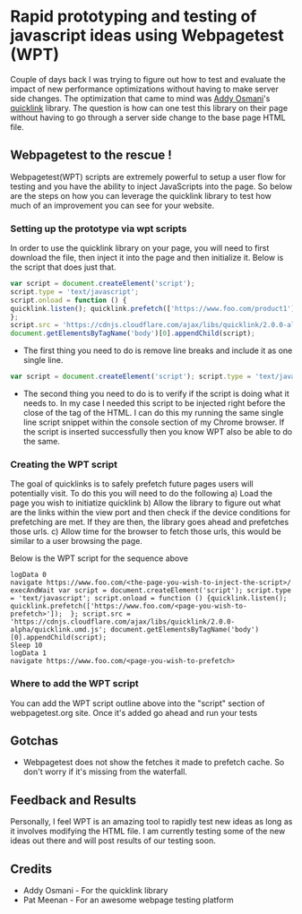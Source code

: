 # Rapid prototyping and testing of javascript ideas using Webpagetest (WPT)

Couple of days back I was trying to figure out how to test and evaluate the impact of new performance optimizations without having to make server side changes. The optimization that came to mind was [Addy Osmani](https://twitter.com/addyosmani)'s [quicklink](https://github.com/GoogleChromeLabs/quicklink/issues) library. The question is how can one test this library on their page without having to go through a server side change to the base page HTML file. 

## Webpagetest to the rescue !

Webpagetest(WPT) scripts are extremely powerful to setup a user flow for testing and you have the ability to inject JavaScripts into the page. So below are the steps on how you can leverage the quicklink library to test how much of an improvement you can see for your website. 

### Setting up the prototype via wpt scripts
In order to use the quicklink library on your page, you will need to first download the file, then inject it into the page and then initialize it. Below is the script that does just that.
```javascript
var script = document.createElement('script'); 
script.type = 'text/javascript'; 
script.onload = function () {
quicklink.listen(); quicklink.prefetch(['https://www.foo.com/product1']); 
}; 
script.src = 'https://cdnjs.cloudflare.com/ajax/libs/quicklink/2.0.0-alpha/quicklink.umd.js'; 
document.getElementsByTagName('body')[0].appendChild(script);
```
* The first thing you need to do is remove line breaks and include it as one single line.
```javascript 
var script = document.createElement('script'); script.type = 'text/javascript'; script.onload = function () {quicklink.listen(); quicklink.prefetch(['https://www.foo.com/product1']); }; script.src = 'https://cdnjs.cloudflare.com/ajax/libs/quicklink/2.0.0-alpha/quicklink.umd.js'; document.getElementsByTagName('body')[0].appendChild(script);
```

* The second thing you need to do is to verify if the script is doing what it needs to. In my case I needed this script to be injected right before the close of the </body> tag of the HTML. I can do this my running the same single line script snippet within the console section of my Chrome browser. If the script is inserted successfully then you know WPT also be able to do the same. 

### Creating the WPT script 
The goal of quicklinks is to safely prefetch future pages users will potentially visit. To do this you will need to do the following 
a) Load the page you wish to initiatize quicklink
b) Allow the library to figure out what are the links within the view port and then check if the device conditions for prefetching are met. If they are then, the library goes ahead and prefetches those urls. 
c) Allow time for the browser to fetch those urls, this would be similar to a user browsing the page. 

Below is the WPT script for the sequence above 
```
logData 0
navigate https://www.foo.com/<the-page-you-wish-to-inject-the-script>/
execAndWait var script = document.createElement('script'); script.type = 'text/javascript'; script.onload = function () {quicklink.listen(); quicklink.prefetch(['https://www.foo.com/<page-you-wish-to-prefetch>']);  }; script.src = 'https://cdnjs.cloudflare.com/ajax/libs/quicklink/2.0.0-alpha/quicklink.umd.js'; document.getElementsByTagName('body')[0].appendChild(script);
Sleep 10 
logData 1
navigate https://www.foo.com/<page-you-wish-to-prefetch>
```

### Where to add the WPT script
You can add the WPT script outline above into the "script" section of webpagetest.org site. Once it's added go ahead and run your tests

## Gotchas 
* Webpagetest does not show the fetches it made to prefetch cache. So don't worry if it's missing from the waterfall.

## Feedback and Results
Personally, I feel WPT is an amazing tool to rapidly test new ideas as long as it involves modifying the HTML file. I am currently testing some of the new ideas out there and will post results of our testing soon. 

## Credits 
* Addy Osmani - For the quicklink library
* Pat Meenan - For an awesome webpage testing platform



